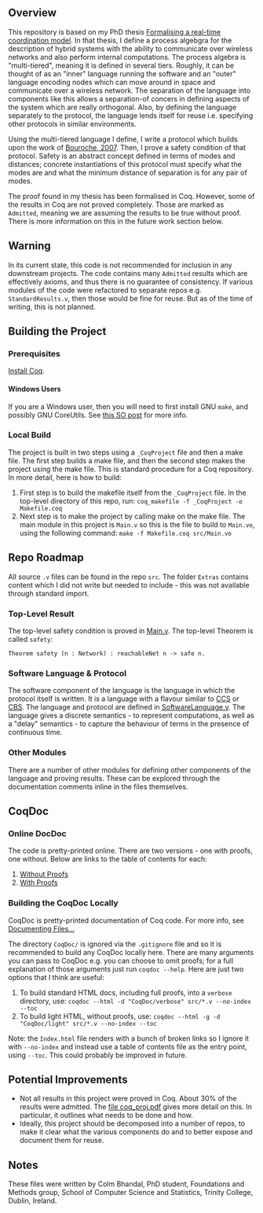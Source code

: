 ## Overview

This repository is based on my PhD thesis [Formalising a real-time coordination model](http://www.tara.tcd.ie/handle/2262/77596). In that thesis, I define a process algebgra for the description of hybrid systems with the ability to communicate over wireless networks and also perform internal computations. The process algebra is "multi-tiered", meaning it is defined in several tiers. Roughly, it can be thought of as an "inner" language running the software and an "outer" language encoding nodes which can move around in space and communicate over a wireless network. The separation of the language into components like this allows a separation-of concers in defining aspects of the system which are really orthogonal. Also, by defining the language separately to the protocol, the language lends itself for reuse i.e. specifying other protocols in similar environments.

Using the multi-tiered language I define, I write a protocol which builds upon the work of [Bouroche, 2007](https://www.scss.tcd.ie/publications/theses/phd/TCD-SCSS-PHD-2007-07.pdf). Then, I prove a safety condition of that protocol. Safety is an abstract concept defined in terms of modes and distances; concrete instantiations of this protocol must specify what the modes are and what the minimum distance of separation is for any pair of modes.

The proof found in my thesis has been formalised in Coq. However, some of the results in Coq are not proved completely. Those are marked as ``Admitted``, meaning we are assuming the results to be true without proof. There is more information on this in the future work section below.

## Warning

In its current state, this code is not recommended for inclusion in any downstream projects. The code contains many ``Admitted`` results which are effectively axioms, and thus there is no guarantee of consistency. If various modules of the code were refactored to separate repos e.g. ``StandardResults.v``, then those would be fine for reuse. But as of the time of writing, this is not planned.

## Building the Project

### Prerequisites

[Install Coq](https://coq.inria.fr/download).

#### Windows Users

If you are a Windows user, then you will need to first install GNU ``make``, and possibly GNU CoreUtils. See [this SO post](https://stackoverflow.com/questions/47242800/coqide-make-on-windows) for more info.

### Local Build

The project is built in two steps using a ``_CoqProject`` file and then a make file. The first step builds a make file, and then the second step makes the project using the make file. This is standard procedure for a Coq repository. In more detail, here is how to build:

 1. First step is to build the makefile itself from the ``_CoqProject`` file. In the top-level directory of this repo, run: ``coq_makefile -f _CoqProject -o Makefile.coq``
 1. Next step is to make the project by calling make on the make file. The main module in this project is ``Main.v`` so this is the file to build to ``Main.vo``, using the following command: ``make -f Makefile.coq src/Main.vo``

## Repo Roadmap

All source ``.v`` files can be found in the repo ``src``. The folder ``Extras`` contains content which I did not write but needed to include - this was not available through standard import.

### Top-Level Result

The top-level safety condition is proved in [Main.v](https://github.com/ColmBhandal/PhD-Formalilsing-Comhordu/blob/develop/Main.v). The top-level Theorem is called ``safety``:

``Theorem safety (n : Network) : reachableNet n -> safe n.``

### Software Language & Protocol

The software component of the language is the language in which the protocol itself is written. It is a language with a flavour similar to [CCS](https://en.wikipedia.org/wiki/Calculus_of_communicating_systems#:~:text=The%20calculus%20of%20communicating%20systems,communications%20between%20exactly%20two%20participants.) or [CBS](https://link.springer.com/content/pdf/10.1007%2F3-540-53982-4_19.pdf). The language and protocol are defined in [SoftwareLanguage.v](https://github.com/ColmBhandal/PhD-Formalilsing-Comhordu/blob/develop/SoftwareLanguage.v). The language gives a discrete semantics - to represent computations, as well as a "delay" semantics - to capture the behaviour of terms in the presence of continuous time.

### Other Modules

There are a number of other modules for defining other components of the language and proving results. These can be explored through the documentation comments inline in the files themselves. 

## CoqDoc

### Online DocDoc

The code is pretty-printed online. There are two versions - one with proofs, one without. Below are links to the table of contents for each:
 1. [Without Proofs](https://colmbhandal.github.io/PhD-Comhordu-CoqDoc/light/toc.html)
 2. [With Proofs](https://colmbhandal.github.io/PhD-Comhordu-CoqDoc/verbose/toc.html)

### Building the CoqDoc Locally

CoqDoc is pretty-printed documentation of Coq code. For more info, see [Documenting Files...](https://coq.inria.fr/refman/using/tools/coqdoc.html)

The directory ``CoqDoc/`` is ignored via the ``.gitignore`` file and so it is recommended to build any CoqDoc locally here. There are many arguments you can pass to CoqDoc e.g. you can choose to omit proofs; for a full explanation of those arguments just run ``coqdoc --help``. Here are just two options that I think are useful:

 1. To build standard HTML docs, including full proofs, into a ``verbose`` directory, use: ``coqdoc --html -d "CoqDoc/verbose" src/*.v --no-index --toc``
 1. To build light HTML, without proofs, use: ``coqdoc --html -g -d "CoqDoc/light" src/*.v --no-index --toc``

Note: the ``Index.html`` file renders with a bunch of broken links so I ignore it with ``--no-index`` and instead use a table of contents file as the entry point, using ``--toc``. This could probably be improved in future.

## Potential Improvements

 - Not all results in this project were proved in Coq. About 30% of the results were admitted. The [file coq_proj.pdf](https://github.com/ColmBhandal/PhD-Formalilsing-Comhordu/blob/develop/coq_proj.pdf) gives more detail on this. In particular, it outlines what needs to be done and how.
 - Ideally, this project should be decomposed into a number of repos, to make it clear what the various components do and to better expose and document them for reuse.

## Notes

These files were written by Colm Bhandal, PhD student, Foundations and Methods group,
School of Computer Science and Statistics, Trinity College, Dublin, Ireland.
